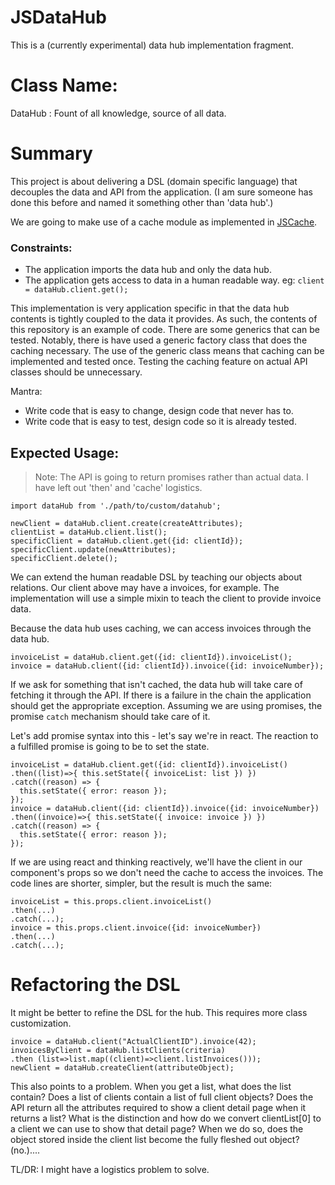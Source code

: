 # JSDataHub

This is a (currently experimental) data hub implementation fragment.

# Class Name:

DataHub : Fount of all knowledge, source of all data.

# Summary

This project is about delivering a DSL (domain specific language) that
decouples the data and API from the application. (I am sure someone has done
this before and named it something other than 'data hub'.)

We are going to make use of a cache module as implemented in [JSCache][].

### Constraints:

* The application imports the data hub and only the data hub.
* The application gets access to data in a human readable way.
  eg: <code>client = dataHub.client.get();</code>


This implementation is very application specific in that the data hub contents
is tightly coupled to the data it provides. As such, the contents of this
repository is an example of code. There are some generics that can be tested.
Notably, there is have used a generic factory class that does the caching
necessary. The use of the generic class means that caching can be implemented
and tested once. Testing the caching feature on actual API classes should be
unnecessary.

Mantra:

* Write code that is easy to change, design code that never has to.
* Write code that is easy to test, design code so it is already tested.

## Expected Usage:

> Note: The API is going to return promises rather than actual data. I have
> left out 'then' and 'cache' logistics.

```
import dataHub from './path/to/custom/datahub';

newClient = dataHub.client.create(createAttributes);
clientList = dataHub.client.list();
specificClient = dataHub.client.get({id: clientId});
specificClient.update(newAttributes);
specificClient.delete();
```

We can extend the human readable DSL by teaching our objects about relations. Our client above may have a invoices, for example. The implementation will use a simple mixin to teach the client to provide invoice data.

Because the data hub uses caching, we can access invoices through the data hub.

```
invoiceList = dataHub.client.get({id: clientId}).invoiceList();
invoice = dataHub.client({id: clientId}).invoice({id: invoiceNumber});
```

If we ask for something that isn't cached, the data hub will take care of
fetching it through the API. If there is a failure in the chain the
application should get the appropriate exception. Assuming we are using
promises, the promise <code>catch</code> mechanism should take care of it.

Let's add promise syntax into this - let's say we're in react. The reaction
to a fulfilled promise is going to be to set the state.

```
invoiceList = dataHub.client.get({id: clientId}).invoiceList()
.then((list)=>{ this.setState({ invoiceList: list }) })
.catch((reason) => {
  this.setState({ error: reason });
});
invoice = dataHub.client({id: clientId}).invoice({id: invoiceNumber})
.then((invoice)=>{ this.setState({ invoice: invoice }) })
.catch((reason) => {
  this.setState({ error: reason });
});
```

If we are using react and thinking reactively, we'll have the client in our
component's props so we don't need the cache to access the invoices. The
code lines are shorter, simpler, but the result is much the same:

```
invoiceList = this.props.client.invoiceList()
.then(...)
.catch(...);
invoice = this.props.client.invoice({id: invoiceNumber})
.then(...)
.catch(...);
```

[JSCache]: https://github.com/twoodcock/JSCache

# Refactoring the DSL

It might be better to refine the DSL for the hub. This requires more class
customization.

```
invoice = dataHub.client("ActualClientID").invoice(42);
invoicesByClient = dataHub.listClients(criteria)
.then (list=>list.map((client)=>client.listInvoices()));
newClient = dataHub.createClient(attributeObject);
```

This also points to a problem. When you get a list, what does the list contain?
Does a list of clients contain a list of full client objects? Does the API
return all the attributes required to show a client detail page when it returns
a list? What is the distinction and how do we convert clientList[0] to a client
we can use to show that detail page? When we do so, does the object stored inside the client list become the fully fleshed out object? (no.)....

TL/DR: I might have a logistics problem to solve.
